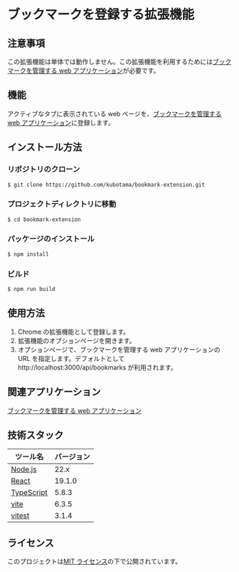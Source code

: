 # ブックマークを登録する拡張機能

## 注意事項

この拡張機能は単体では動作しません。この拡張機能を利用するためには[ブックマークを管理する web アプリケーション](https://github.com/kubotama/linkpage)が必要です。

## 機能

アクティブなタブに表示されている web ページを、[ブックマークを管理する web アプリケーション](https://github.com/kubotama/linkpage)に登録します。

## インストール方法

### リポジトリのクローン

```bash
$ git clone https://github.com/kubotama/bookmark-extension.git
```

### プロジェクトディレクトリに移動

```bash
$ cd bookmark-extension
```

### パッケージのインストール

```bash
$ npm install
```

### ビルド

```bash
$ npm run build
```

## 使用方法

1. Chrome の拡張機能として登録します。
2. 拡張機能のオプションページを開きます。
3. オプションページで、ブックマークを管理する web アプリケーションの URL を指定します。デフォルトとして http://localhost:3000/api/bookmarks が利用されます。

## 関連アプリケーション

[ブックマークを管理する web アプリケーション](https://github.com/kubotama/linkpage)

## 技術スタック

| ツール名                                      | バージョン |
| --------------------------------------------- | ---------- |
| [Node.js](https://nodejs.org/)                | 22.x       |
| [React](https://reactjs.org/)                 | 19.1.0     |
| [TypeScript](https://www.typescriptlang.org/) | 5.8.3      |
| [vite](https://ja.vite.dev/)                  | 6.3.5      |
| [vitest](https://vitest.dev)                  | 3.1.4      |

## ライセンス

このプロジェクトは[MIT ライセンス](LICENSE)の下で公開されています。
